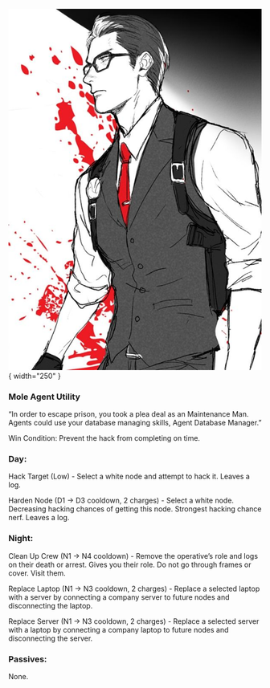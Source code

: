 ![agentdatabasemanager.png](Images/agentdatabasemanager.png){ width="250" }

### **Mole Agent Utility**

“In order to escape prison, you took a plea deal as an Maintenance Man. Agents could use your database managing skills, Agent Database Manager.”

Win Condition: Prevent the hack from completing on time.

### **Day:**

Hack Target (Low) - Select a white node and attempt to hack it. Leaves a log.

Harden Node (D1 -> D3 cooldown, 2 charges) - Select a white node. Decreasing hacking chances of getting this node. Strongest hacking chance nerf. Leaves a log.

### **Night:**

Clean Up Crew (N1 -> N4 cooldown) - Remove the operative’s role and logs on their death or arrest. Gives you their role. Do not go through frames or cover. Visit them.

Replace Laptop (N1 -> N3 cooldown, 2 charges) - Replace a selected laptop with a server by connecting a company server to future nodes and disconnecting the laptop.

Replace Server (N1 -> N3 cooldown, 2 charges) - Replace a selected server with a laptop by connecting a company laptop to future nodes and disconnecting the server.

### **Passives:**

None.